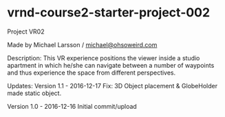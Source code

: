 # vrnd-course2-starter-project-002
Project VR02

Made by Michael Larsson / michael@ohsoweird.com

Description: This VR experience positions the viewer inside a studio apartment in which he/she can navigate between a number of waypoints and thus experience the space from different perspectives.

Updates:
Version 1.1 - 2016-12-17 Fix: 3D Object placement & GlobeHolder made static object.

Version 1.0 - 2016-12-16 Initial commit/upload
